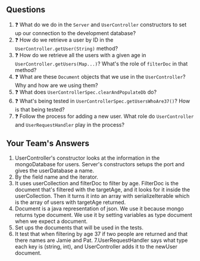 ## Questions

1. :question: What do we do in the `Server` and `UserController` constructors
to set up our connection to the development database?
2. :question: How do we retrieve a user by ID in the `UserController.getUser(String)` method?
3. :question: How do we retrieve all the users with a given age 
in `UserController.getUsers(Map...)`? What's the role of `filterDoc` in that
method?
4. :question: What are these `Document` objects that we use in the `UserController`? 
Why and how are we using them?
5. :question: What does `UserControllerSpec.clearAndPopulateDb` do?
6. :question: What's being tested in `UserControllerSpec.getUsersWhoAre37()`?
How is that being tested?
7. :question: Follow the process for adding a new user. What role do `UserController` and 
`UserRequestHandler` play in the process?

## Your Team's Answers

1. UserController's constructor looks at the information in the mongoDatabase for users. Server's constructors setups 
the port and gives the userDatabase a name.
2. By the field name and the iterator. 
3. It uses userCollection and filterDoc to filter by age. FilterDoc is the document that's filtered with the targetAge, 
and it looks for it inside the userCollection. Then it turns it into an array with serializeIterable which is the array of 
users with targetAge returned.
4. Document is a java representation of json. We use it because mongo returns type document. We use it by setting variables
as type document when we expect a document.
5. Set ups the documents that will be used in the tests.
6. It test that when filtering by age 37 if two people are returned and that there names are Jamie and Pat.
7.UserRequestHandler says what type each key is (string, int), and UserController adds it to the newUser document.